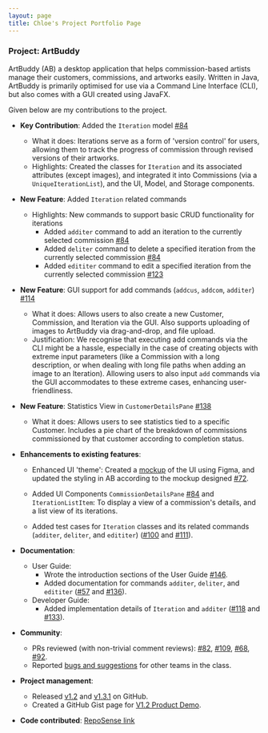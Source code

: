```yaml
---
layout: page
title: Chloe's Project Portfolio Page
---
```


### Project: ArtBuddy

ArtBuddy (AB) a desktop application that helps commission-based artists manage their customers,
commissions, and artworks easily. Written in Java, ArtBuddy is primarily optimised for use via a
Command Line Interface (CLI), but also comes with a GUI created using JavaFX.

Given below are my contributions to the project.

* **Key Contribution**: Added the `Iteration` model [#84](https://github.com/AY2223S1-CS2103T-W11-3/tp/pull/84)
  * What it does: Iterations serve as a form of 'version control' for users, allowing them to track
  the progress of commission through revised versions of their artworks.
  * Highlights: Created the classes for `Iteration` and its associated attributes (except images),
  and integrated it into Commissions (via a `UniqueIterationList`), and the UI, Model, and Storage components.


* **New Feature**: Added `Iteration` related commands
  * Highlights: New commands to support basic CRUD functionality for iterations
    * Added `additer` command to add an iteration to the currently selected commission
    [#84](https://github.com/AY2223S1-CS2103T-W11-3/tp/pull/84)
    * Added `deliter` command to delete a specified iteration from the currently selected commission
    [#84](https://github.com/AY2223S1-CS2103T-W11-3/tp/pull/84)
    * Added `edititer` command to edit a specified iteration from the currently selected commission
    [#123](https://github.com/AY2223S1-CS2103T-W11-3/tp/pull/123)
  

* **New Feature**: GUI support for add commands (`addcus`, `addcom`, `additer`)
[#114](https://github.com/AY2223S1-CS2103T-W11-3/tp/pull/114)
  * What it does: Allows users to also create a new Customer, Commission, and Iteration via the GUI. Also supports
  uploading of images to ArtBuddy via drag-and-drop, and file upload.
  * Justification: We recognise that executing add commands via the CLI might be a hassle, especially in the
  case of creating objects with extreme input parameters (like a Commission with a long description, or when dealing
  with long file paths when adding an image to an Iteration). Allowing users to also input `add` commands via
  the GUI accommodates to these extreme cases, enhancing user-friendliness.


* **New Feature**: Statistics View in `CustomerDetailsPane` [#138](https://github.com/AY2223S1-CS2103T-W11-3/tp/pull/138)
  * What it does: Allows users to see statistics tied to a specific Customer. Includes a pie chart of the breakdown
  of commissions commissioned by that customer according to completion status.


* **Enhancements to existing features**:
  * Enhanced UI 'theme': Created a [mockup](https://www.figma.com/file/neC7oxzQ9L8R8NkfYdd2De/Untitled) of the UI
  using Figma, and updated the styling in AB according to the mockup designed
  [#72](https://github.com/AY2223S1-CS2103T-W11-3/tp/pull/72).
  
  * Added UI Components `CommissionDetailsPane` [#84](https://github.com/AY2223S1-CS2103T-W11-3/tp/pull/84)
  and `IterationListItem`: To display a view of a commission's details, and a list view of its iterations.
  
  * Added test cases for `Iteration` classes and its related commands (`additer`, `deliter`, and `edititer`)
  ([#100](https://github.com/AY2223S1-CS2103T-W11-3/tp/pull/100) and
  [#111](https://github.com/AY2223S1-CS2103T-W11-3/tp/pull/111)).


* **Documentation**:
    * User Guide:
      * Wrote the introduction sections of the User Guide [#146](https://github.com/AY2223S1-CS2103T-W11-3/tp/pull/146).
      * Added documentation for commands `additer`, `deliter`, and `edititer`
        ([#57](https://github.com/AY2223S1-CS2103T-W11-3/tp/pull/57) and
        [#136](https://github.com/AY2223S1-CS2103T-W11-3/tp/pull/136)).
    * Developer Guide:
      * Added implementation details of `Iteration` and `additer`
        ([#118](https://github.com/AY2223S1-CS2103T-W11-3/tp/pull/118) and
        [#133](https://github.com/AY2223S1-CS2103T-W11-3/tp/pull/133)).


* **Community**:
  * PRs reviewed (with non-trivial comment reviews): [#82](https://github.com/AY2223S1-CS2103T-W11-3/tp/pull/82),
    [#109](https://github.com/AY2223S1-CS2103T-W11-3/tp/pull/109),
    [#68](https://github.com/AY2223S1-CS2103T-W11-3/tp/pull/68),
    [#92](https://github.com/AY2223S1-CS2103T-W11-3/tp/pull/92).
  * Reported [bugs and suggestions](https://github.com/chloeelim/ped/issues) for other teams in the class.
  

* **Project management**:
  * Released [v1.2](https://github.com/AY2223S1-CS2103T-W11-3/tp/releases/tag/v1.2)
    and [v1.3.1](https://github.com/AY2223S1-CS2103T-W11-3/tp/releases/tag/v1.3.1) on GitHub.
  * Created a GitHub Gist page for [V1.2 Product Demo](https://gist.github.com/chloeelim/fba9321580577a27cb01d76f7edc07cd).


* **Code contributed**: [RepoSense link](https://nus-cs2103-ay2223s1.github.io/tp-dashboard/?search=chloeelim)
